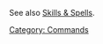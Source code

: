See also [Skills & Spells](:Category:_Skills_And_Spells "wikilink").

[Category: Commands](Category:_Commands "wikilink")
